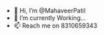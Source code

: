 - 👋 Hi, I’m @MahaveerPatil
- 🌱 I’m currently Working...
- 📫 Reach me on 8310659343

<!---
MahaveerPatil/MahaveerPatil is a ✨ special ✨ repository because its `README.md` (this file) appears on your GitHub profile.
You can click the Preview link to take a look at your changes.
--->
